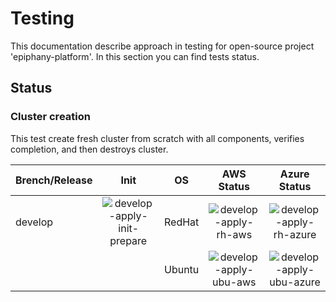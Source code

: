 ﻿# Testing

This documentation describe approach in testing for open-source project 'epiphany-platform'.
In this section you can find tests status. 

## Status

### Cluster creation

This test create fresh cluster from scratch with all components, verifies completion, and then destroys cluster.  

| Brench/Release | Init                      | OS     | AWS Status           | Azure Status           |
| :---           | :---:                     | :---:  | :---:                | :---:                  |
| develop        | ![develop-apply-init-prepare] | RedHat | ![develop-apply-rh-aws]  | ![develop-apply-rh-azure]  |
|                |                           | Ubuntu | ![develop-apply-ubu-aws] | ![develop-apply-ubu-azure] |

[develop-apply-init-prepare]: https://abb-epiphany.vsrm.visualstudio.com/_apis/public/Release/badge/ce756f3f-4d59-41c4-983e-e8643138cd4e/76/304
[develop-apply-rh-aws]: https://abb-epiphany.vsrm.visualstudio.com/_apis/public/Release/badge/ce756f3f-4d59-41c4-983e-e8643138cd4e/76/305
[develop-apply-rh-azure]: https://abb-epiphany.vsrm.visualstudio.com/_apis/public/Release/badge/ce756f3f-4d59-41c4-983e-e8643138cd4e/76/307
[develop-apply-ubu-aws]: https://abb-epiphany.vsrm.visualstudio.com/_apis/public/Release/badge/ce756f3f-4d59-41c4-983e-e8643138cd4e/76/306
[develop-apply-ubu-azure]: https://abb-epiphany.vsrm.visualstudio.com/_apis/public/Release/badge/ce756f3f-4d59-41c4-983e-e8643138cd4e/76/308
